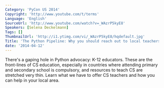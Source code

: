 ```yaml
---
Category: 'PyCon US 2014'
Copyright: 'http://www.youtube.com/t/terms'
Language: 'English'
SourceUrl: 'http://www.youtube.com/watch?v=_WAzrP5kyE8'
Speakers: [Selena Deckelmann]
Tags: []
ThumbnailUrl: 'http://i1.ytimg.com/vi/_WAzrP5kyE8/hqdefault.jpg'
Title: 'The Python Pipeline: Why you should reach out to local teachers'
date: '2014-04-12'
---
```

There's a gaping hole in Python advocacy: K-12 educators. These are the front-lines of CS education, especially in countries where attending primary and secondary school is compulsory, and resources to teach CS are stretched very thin. Learn what we have to offer CS teachers and how you can help in your local area.
